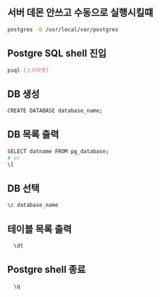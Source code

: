 ## 서버 데몬 안쓰고 수동으로 실행시킬떄

```sh
postgres -D /usr/local/var/postgres
```

## Postgre SQL shell 진입

```sh
psql [스키마명]
```

## DB 생성

```sh
CREATE DATABASE database_name;
```

## DB 목록 출력

```sh
SELECT datname FROM pg_database;
# or
\l
```

## DB 선택

```sh
\c database_name
```

## 테이블 목록 출력

```sh
  \dt
```

## Postgre shell 종료

```sh
  \q
```
